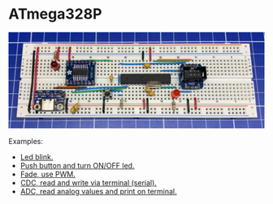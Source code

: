 # ATmega328P

![](https://github.com/nstrappazzonc/atmega32x/blob/main/atmega328p/assets/protoboard_cdc.jpg?raw=true)

Examples:

- [Led blink.](https://github.com/nstrappazzonc/atmega32x/tree/main/atmega328p/examples/led/normal)
- [Push button and turn ON/OFF led.](https://github.com/nstrappazzonc/atmega32x/tree/main/atmega328p/examples/push)
- [Fade, use PWM.](https://github.com/nstrappazzonc/atmega32x/tree/main/atmega328p/examples/led/fade)
- [CDC, read and write via terminal (serial).](https://github.com/nstrappazzonc/atmega32x/tree/main/atmega328p/examples/cdc)
- [ADC, read analog values and print on terminal.](https://github.com/nstrappazzonc/atmega32x/tree/main/atmega328p/examples/adc)
